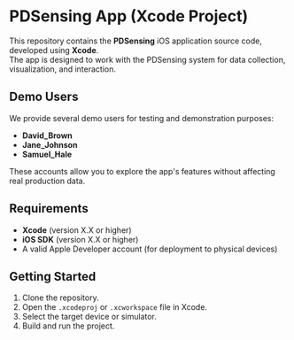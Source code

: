 # PDSensing App (Xcode Project)

This repository contains the **PDSensing** iOS application source code, developed using **Xcode**.  
The app is designed to work with the PDSensing system for data collection, visualization, and interaction.

## Demo Users

We provide several demo users for testing and demonstration purposes:

- **David_Brown**
- **Jane_Johnson**
- **Samuel_Hale**

These accounts allow you to explore the app's features without affecting real production data.


## Requirements

- **Xcode** (version X.X or higher)
- **iOS SDK** (version X.X or higher)
- A valid Apple Developer account (for deployment to physical devices)

## Getting Started

1. Clone the repository.
2. Open the `.xcodeproj` or `.xcworkspace` file in Xcode.
3. Select the target device or simulator.
4. Build and run the project.

